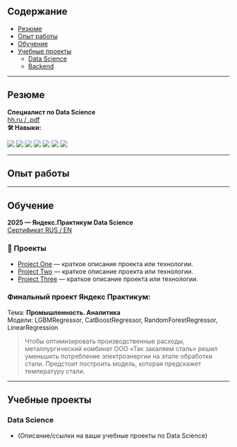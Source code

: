 ## Содержание
- [Резюме](#резюме)
- [Опыт работы](#опыт-работы)
- [Обучение](#обучение)
- [Учебные проекты](#учебные-проекты)
    - [Data Science](#data-science)
    - [Backend](#backend)

---

## Резюме

**Специалист по Data Science**  
[hh.ru / .pdf](#)  
**🛠️ Навыки:**

<img src="https://img.shields.io/badge/-Python-3776AB?style=flat-square&logo=python&logoColor=white"/> <img src="https://img.shields.io/badge/-SQL-4479A1?style=flat-square&logo=postgresql&logoColor=white"/> <img src="https://img.shields.io/badge/-Jupyter-F37626?style=flat-square&logo=jupyter&logoColor=white"/> <img src="https://img.shields.io/badge/-Pandas-150458?style=flat-square&logo=pandas&logoColor=white"/> <img src="https://img.shields.io/badge/-NumPy-013243?style=flat-square&logo=numpy&logoColor=white"/> <img src="https://img.shields.io/badge/-Tableau-E97627?style=flat-square&logo=tableau&logoColor=white"/> <img src="https://img.shields.io/badge/-Matplotlib-11557C?style=flat-square&logo=matplotlib&logoColor=white"/>

---

## Опыт работы

---

## Обучение

**2025 — Яндекс.Практикум Data Science**  
[Сертификат RUS / EN](#)

### 🚀 Проекты

- [Project One](https://github.com/aleks-vinogradov/project-one) — краткое описание проекта или технологии.
- [Project Two](https://github.com/aleks-vinogradov/project-two) — краткое описание проекта или технологии.
- [Project Three](https://github.com/aleks-vinogradov/project-three) — краткое описание проекта или технологии.
  
### Финальный проект Яндекс Практикум:  
Тема: **Промышленность. Аналитика**  
Модели: LGBMRegressor, CatBoostRegressor, RandomForestRegressor, LinearRegression

> Чтобы оптимизировать производственные расходы, металлургический комбинат ООО «Так закаляем сталь» решил уменьшить потребление электроэнергии на этапе обработки стали. Предстоит построить модель, которая предскажет температуру стали.

---

## Учебные проекты

### Data Science
- (Описание/ссылки на ваши учебные проекты по Data Science)
